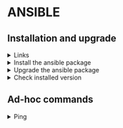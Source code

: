 # ANSIBLE

## Installation and upgrade

<details><summary>Links</summary>
<p>
https://docs.ansible.com/ansible/latest/installation_guide/intro_installation.html
</p>
</details>  
  
<details><summary>Install the ansible package</summary>
<p>

```bash
#Pip must be present before ansible installation
python -m pip install ansible
```

</p>
</details>

<details><summary>Upgrade the ansible package</summary>
<p>

```bash
#Pip must be present before ansible installation
python -m pip install --upgrade ansible
```

</p>
</details>

<details><summary>Check installed version</summary>
<p>

```bash
#ansible-core
ansible --version
```

```bash
#ansible
python -m pip show ansible
```

</p>
</details>

## Ad-hoc commands

<details><summary>Ping</summary>
<p>

```bash
#ping all hosts
ansible -m ping all
```

</p>
</details>
